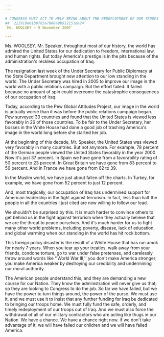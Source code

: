 ```yaml
---
---

# CONGRESS MUST ACT TO HELP BRING ABOUT THE REDEPLOYMENT OF OUR TROOPS  OUT OF IRAQ
## `223919e01b8705a7860a9b912151de24`
`Ms. WOOLSEY — 9 November 2007`

---
```



Ms. WOOLSEY. Mr. Speaker, throughout most of our history, the world 
has admired the United States for our dedication to freedom, 
international law, and human rights. But today America's prestige is in 
the pits because of the administration's reckless occupation of Iraq.

The resignation last week of the Under Secretary for Public Diplomacy 
at the State Department brought new attention to our low standing in 
the world. The Under Secretary was hired in 2005 to improve our image 
in the world with a public relations campaign. But the effort failed. 
It failed because no amount of spin could overcome the catastrophic 
consequences of our occupation of Iraq.

Today, according to the Pew Global Attitudes Project, our image in 
the world is actually worse than it was before the public relations 
campaign began. Pew surveyed 33 countries and found that the United 
States is viewed less favorably in 26 of those countries. To be fair to 
the Under Secretary, her bosses in the White House had done a good job 
of trashing America's image in the world long before she started her 
job.

At the beginning of this decade, Mr. Speaker, the United States was 
viewed very favorably in many countries. But not anymore. For example, 
78 percent of the German people viewed the United States favorably in 
the year 2000. Now it's just 37 percent. In Spain we have gone from a 
favorability rating of 50 percent to 23 percent. In Great Britain we 
have gone from 83 percent to 56 percent. And in France we have gone 
from 62 to 39.

In the Muslim world, we have just about fallen off the charts. In 
Turkey, for example, we have gone from 52 percent to just 12 percent.

And, most tragically, our occupation of Iraq has undermined support 
for American leadership in the fight against terrorism. In fact, less 
than half the people in all the countries I just cited are now willing 
to follow our lead.

We shouldn't be surprised by this. It is much harder to convince 
others to get behind us in the fight against terrorism when they 
actually believe that we are the threat to peace ourselves. And it's 
much harder for us to fight many other world problems, including 
poverty, disease, lack of education, and global warming when our 
standing in the world has hit rock bottom.

This foreign policy disaster is the result of a White House that has 
run amok for nearly 7 years. When you tear up your treaties, walk away 
from your friends, condone torture, go to war under false pretenses, 
and carelessly throw around words like ''World War III,'' you don't 
make America stronger; you make America weaker by destroying our 
credibility and undermining our moral authority.

The American people understand this, and they are demanding a new 
course for our Nation. They know the administration will never give us 
that; so they are looking to Congress to do the job. So far we have 
failed, but we have the power to turn things around, the power of the 
purse. We must use it, and we must use it to insist that any further 
funding for Iraq be dedicated to bringing our troops home. We must 
fully fund the safe, orderly, and timely redeployment of our troops out 
of Iraq. And we must also force the withdrawal of all of our military 
contractors who are acting like thugs in our Nation. We have a chance. 
We have a chance right now. If we don't take advantage of it, we will 
have failed our children and we will have failed America.
